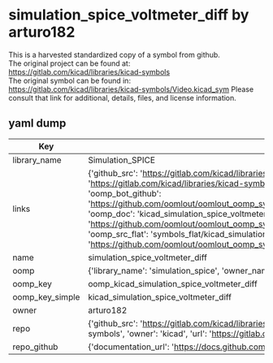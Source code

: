 # simulation_spice_voltmeter_diff by arturo182  
This is a harvested standardized copy of a symbol from github.  
The original project can be found at:  
https://gitlab.com/kicad/libraries/kicad-symbols  
The original symbol can be found in:
https://gitlab.com/kicad/libraries/kicad-symbols/Video.kicad_sym
Please consult that link for additional, details, files, and license information.  
## yaml dump  
| Key | Value |  
| --- | --- |  
| library_name | Simulation_SPICE |  
| links | {'github_src': 'https://gitlab.com/kicad/libraries/kicad-symbols/Video.kicad_sym', 'github_src_repo': 'https://gitlab.com/kicad/libraries/kicad-symbols', 'oomp_bot': 'kicad_simulation_spice_voltmeter_diff/working', 'oomp_bot_github': 'https://github.com/oomlout/oomlout_oomp_symbol_bot/tree/main/kicad_simulation_spice_voltmeter_diff/working', 'oomp_doc': 'kicad_simulation_spice_voltmeter_diff/working', 'oomp_doc_github': 'https://github.com/oomlout/oomlout_oomp_symbol_doc/tree/main/kicad_simulation_spice_voltmeter_diff/working', 'oomp_src_flat': 'symbols_flat/kicad_simulation_spice_voltmeter_diff/working', 'oomp_src_flat_github': 'https://github.com/oomlout/oomlout_oomp_symbol_src/tree/main/kicad_simulation_spice_voltmeter_diff/working'} |  
| name | simulation_spice_voltmeter_diff |  
| oomp | {'library_name': 'simulation_spice', 'owner_name': 'kicad', 'symbol_name': 'simulation_spice_voltmeter_diff'} |  
| oomp_key | oomp_kicad_simulation_spice_voltmeter_diff |  
| oomp_key_simple | kicad_simulation_spice_voltmeter_diff |  
| owner | arturo182 |  
| repo | {'github_src': 'https://gitlab.com/kicad/libraries/kicad-symbols/Video.kicad_sym', 'name': 'libraries/kicad-symbols', 'owner': 'kicad', 'url': 'https://gitlab.com/kicad/libraries/kicad-symbols'} |  
| repo_github | {'documentation_url': 'https://docs.github.com/rest/repos/repos#get-a-repository', 'message': 'Not Found'} |  

